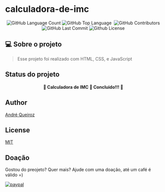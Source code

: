 # calculadora-de-imc

<p align="center">
 <img alt="GitHub Language Count" src="https://img.shields.io/github/languages/count/alqlima/calculadora-de-imc" />
 <img alt="GitHub Top Language" src="https://img.shields.io/github/languages/top/alqlima/calculadora-de-imc" />
 <img alt="" src="https://img.shields.io/github/repo-size/alqlima/calculadora-de-imc" />
 <img alt="GitHub Contributors" src="https://img.shields.io/github/contributors/alqlima/calculadora-de-imc" />
 <img alt="GitHub Last Commit" src="https://img.shields.io/github/last-commit/alqlima/calculadora-de-imc" />
 <img alt="Github License" src="https://img.shields.io/github/license/alqlima/calculadora-de-imc" />
 </p>
 
 ## 💻 Sobre o projeto
 
 >Esse projeto foi realizado com HTML, CSS, e JavaScript
## Status do projeto
 
 <h4 align="center">
   🚧 Calculadora de IMC 🚀 Concluido!!! 🚧
 </h4>

## Author
[André Queiroz](https://www.linkedin.com/in/andré-queiroz-b8805069/)
## License
[MIT](https://github.com/alqlima/to-do/blob/master/LICENSE)

## Doação

Gostou do preojeto? Quer mais? Ajude com uma doação, até um café é válido =)

[![paypal](https://www.paypalobjects.com/pt_BR/BR/i/btn/btn_donateCC_LG.gif)](https://www.paypal.com/cgi-bin/webscr?cmd=_s-xclick&hosted_button_id=BB4E5XX7WQBNA)
